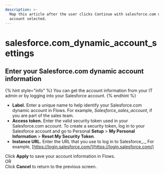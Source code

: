 ```yaml
---
description: >-
  Map this article after the user clicks Continue with salesforce.com dynamic
  account selected.
---
```


# salesforce.com\_dynamic\_account\_settings

## Enter your Salesforce.com dynamic account information

{% hint style="info" %}
You can get the account information from your IT admin or by logging into your Salesforce account.
{% endhint %}

* **Label.** Enter a unique name to help identify your Salesforce.com dynamic account in Flows. For example, _Salesforce\_sales\_account_, if you are part of the sales team.
* **Access token.** Enter the valid security token used in your Salesforce.com account. To create a security token, log in to your Salesforce account and go to Personal **Setup** &gt; **My Personal Information** &gt; **Reset My Security Token**.
* **Instance URL.** Enter the URL that you use to log in to Salesforce_._ For example, [https://login.salesforce.com/](https://login.salesforce.com/)

Click **Apply** to save your account information in Flows.  
OR  
Click **Cancel** to return to the previous screen.







